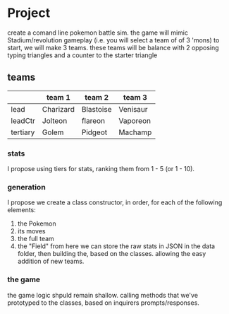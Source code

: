 # Project
create a comand line pokemon battle sim. the game will mimic Stadium/revolution gameplay (i.e. you will select a team of of 3 'mons) to start, we will make 3 teams. these teams will be balance with 2 opposing typing triangles and a counter to the starter triangle

## teams
|  | team 1| team 2 | team 3|
|---|---|---|---|
|lead| Charizard | Blastoise | Venisaur |
|leadCtr| Jolteon| flareon   | Vaporeon|  
|tertiary| Golem | Pidgeot   | Machamp|

### stats 
I propose using tiers for stats, ranking them from 1 - 5 (or 1 - 10). 

### generation 
I propose we create a class constructor, in order, for each of the following elements: 
1. the Pokemon
2. its moves
3. the full team
4. the "Field"
from here we can store the raw stats in JSON in the data folder, then building the, based on the classes. allowing the easy addition of new teams. 


### the game 
the game logic shpuld remain shallow. calling methods that we've prototyped to the classes, based on inquirers prompts/responses. 


